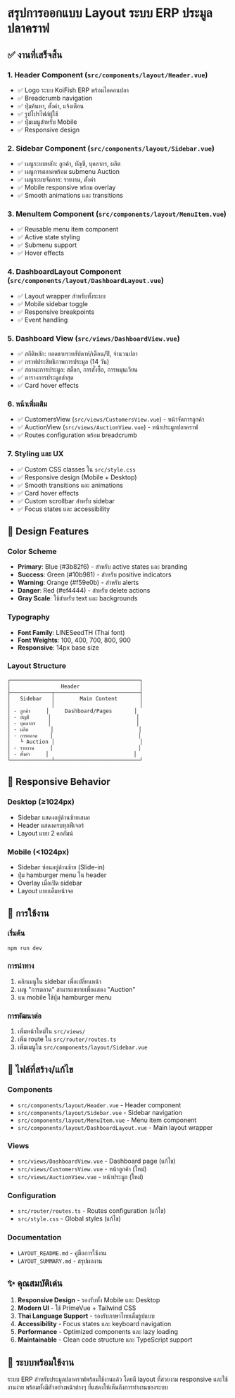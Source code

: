 # สรุปการออกแบบ Layout ระบบ ERP ประมูลปลาคราฟ

## ✅ งานที่เสร็จสิ้น

### 1. Header Component (`src/components/layout/Header.vue`)

- ✅ Logo ระบบ KoiFish ERP พร้อมไอคอนปลา
- ✅ Breadcrumb navigation
- ✅ ปุ่มค้นหา, ตั้งค่า, แจ้งเตือน
- ✅ รูปโปรไฟล์ผู้ใช้
- ✅ ปุ่มเมนูสำหรับ Mobile
- ✅ Responsive design

### 2. Sidebar Component (`src/components/layout/Sidebar.vue`)

- ✅ เมนูระบบหลัก: ลูกค้า, บัญชี, บุคลากร, ผลิต
- ✅ เมนูการตลาดพร้อม submenu Auction
- ✅ เมนูระบบจัดการ: รายงาน, ตั้งค่า
- ✅ Mobile responsive พร้อม overlay
- ✅ Smooth animations และ transitions

### 3. MenuItem Component (`src/components/layout/MenuItem.vue`)

- ✅ Reusable menu item component
- ✅ Active state styling
- ✅ Submenu support
- ✅ Hover effects

### 4. DashboardLayout Component (`src/components/layout/DashboardLayout.vue`)

- ✅ Layout wrapper สำหรับทั้งระบบ
- ✅ Mobile sidebar toggle
- ✅ Responsive breakpoints
- ✅ Event handling

### 5. Dashboard View (`src/views/DashboardView.vue`)

- ✅ สถิติหลัก: ยอดขายรายสัปดาห์/เดือน/ปี, จำนวนปลา
- ✅ กราฟประสิทธิภาพการประมูล (14 วัน)
- ✅ สถานะการประมูล: สต็อก, การสั่งซื้อ, การหมุนเวียน
- ✅ ตารางการประมูลล่าสุด
- ✅ Card hover effects

### 6. หน้าเพิ่มเติม

- ✅ CustomersView (`src/views/CustomersView.vue`) - หน้าจัดการลูกค้า
- ✅ AuctionView (`src/views/AuctionView.vue`) - หน้าประมูลปลาคราฟ
- ✅ Routes configuration พร้อม breadcrumb

### 7. Styling และ UX

- ✅ Custom CSS classes ใน `src/style.css`
- ✅ Responsive design (Mobile + Desktop)
- ✅ Smooth transitions และ animations
- ✅ Card hover effects
- ✅ Custom scrollbar สำหรับ sidebar
- ✅ Focus states และ accessibility

## 🎨 Design Features

### Color Scheme

- **Primary**: Blue (#3b82f6) - สำหรับ active states และ branding
- **Success**: Green (#10b981) - สำหรับ positive indicators
- **Warning**: Orange (#f59e0b) - สำหรับ alerts
- **Danger**: Red (#ef4444) - สำหรับ delete actions
- **Gray Scale**: ใช้สำหรับ text และ backgrounds

### Typography

- **Font Family**: LINESeedTH (Thai font)
- **Font Weights**: 100, 400, 700, 800, 900
- **Responsive**: 14px base size

### Layout Structure

```
┌─────────────────────────────────────────┐
│                Header                   │
├─────────────┬───────────────────────────┤
│   Sidebar   │        Main Content       │
│             │                           │
│ - ลูกค้า     │     Dashboard/Pages       │
│ - บัญชี      │                           │
│ - บุคลากร    │                           │
│ - ผลิต       │                           │
│ - การตลาด    │                           │
│   └ Auction │                           │
│ - รายงาน     │                           │
│ - ตั้งค่า     │                           │
└─────────────┴───────────────────────────┘
```

## 📱 Responsive Behavior

### Desktop (≥1024px)

- Sidebar แสดงอยู่ด้านซ้ายเสมอ
- Header แสดงครบทุกฟีเจอร์
- Layout แบบ 2 คอลัมน์

### Mobile (<1024px)

- Sidebar ซ่อนอยู่ด้านซ้าย (Slide-in)
- ปุ่ม hamburger menu ใน header
- Overlay เมื่อเปิด sidebar
- Layout แบบเต็มหน้าจอ

## 🚀 การใช้งาน

### เริ่มต้น

```bash
npm run dev
```

### การนำทาง

1. คลิกเมนูใน sidebar เพื่อเปลี่ยนหน้า
2. เมนู "การตลาด" สามารถขยายเพื่อแสดง "Auction"
3. บน mobile ใช้ปุ่ม hamburger menu

### การพัฒนาต่อ

1. เพิ่มหน้าใหม่ใน `src/views/`
2. เพิ่ม route ใน `src/router/routes.ts`
3. เพิ่มเมนูใน `src/components/layout/Sidebar.vue`

## 📁 ไฟล์ที่สร้าง/แก้ไข

### Components

- `src/components/layout/Header.vue` - Header component
- `src/components/layout/Sidebar.vue` - Sidebar navigation
- `src/components/layout/MenuItem.vue` - Menu item component
- `src/components/layout/DashboardLayout.vue` - Main layout wrapper

### Views

- `src/views/DashboardView.vue` - Dashboard page (แก้ไข)
- `src/views/CustomersView.vue` - หน้าลูกค้า (ใหม่)
- `src/views/AuctionView.vue` - หน้าประมูล (ใหม่)

### Configuration

- `src/router/routes.ts` - Routes configuration (แก้ไข)
- `src/style.css` - Global styles (แก้ไข)

### Documentation

- `LAYOUT_README.md` - คู่มือการใช้งาน
- `LAYOUT_SUMMARY.md` - สรุปผลงาน

## ✨ คุณสมบัติเด่น

1. **Responsive Design** - รองรับทั้ง Mobile และ Desktop
2. **Modern UI** - ใช้ PrimeVue + Tailwind CSS
3. **Thai Language Support** - รองรับภาษาไทยเต็มรูปแบบ
4. **Accessibility** - Focus states และ keyboard navigation
5. **Performance** - Optimized components และ lazy loading
6. **Maintainable** - Clean code structure และ TypeScript support

## 🎯 ระบบพร้อมใช้งาน

ระบบ ERP สำหรับประมูลปลาคราฟพร้อมใช้งานแล้ว โดยมี layout ที่สวยงาม responsive และใช้งานง่าย พร้อมทั้งมีตัวอย่างหน้าต่างๆ ที่แสดงให้เห็นถึงการทำงานของระบบ

